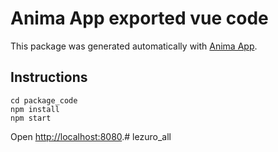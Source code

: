 # Anima App exported vue code
This package was generated automatically with [Anima App](https://www.animaapp.com).
## Instructions
```
cd package_code
npm install
npm start
```
Open [http://localhost:8080](http://localhost:8080).# lezuro_all
